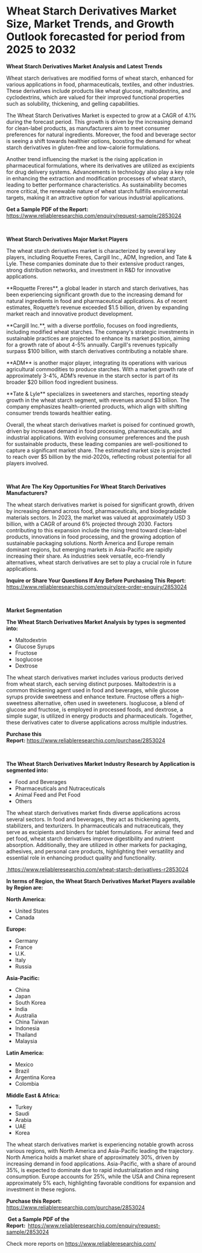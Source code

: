 <p><h1>Wheat Starch Derivatives Market Size, Market Trends, and Growth Outlook forecasted for period from 2025 to 2032</h1></p><p><strong>Wheat Starch Derivatives Market Analysis and Latest Trends</strong></p>
<p><p>Wheat starch derivatives are modified forms of wheat starch, enhanced for various applications in food, pharmaceuticals, textiles, and other industries. These derivatives include products like wheat glucose, maltodextrins, and cyclodextrins, which are valued for their improved functional properties such as solubility, thickening, and gelling capabilities.</p><p>The Wheat Starch Derivatives Market is expected to grow at a CAGR of 4.1% during the forecast period. This growth is driven by the increasing demand for clean-label products, as manufacturers aim to meet consumer preferences for natural ingredients. Moreover, the food and beverage sector is seeing a shift towards healthier options, boosting the demand for wheat starch derivatives in gluten-free and low-calorie formulations.</p><p>Another trend influencing the market is the rising application in pharmaceutical formulations, where its derivatives are utilized as excipients for drug delivery systems. Advancements in technology also play a key role in enhancing the extraction and modification processes of wheat starch, leading to better performance characteristics. As sustainability becomes more critical, the renewable nature of wheat starch fullfills environmental targets, making it an attractive option for various industrial applications.</p></p>
<p><strong>Get a Sample PDF of the Report:&nbsp;</strong> <a href="https://www.reliableresearchiq.com/enquiry/request-sample/2853024?utm_campaign=1743&utm_medium=2&utm_source=Github&utm_content=ia&utm_term=11032025&utm_id=wheat-starch-derivatives">https://www.reliableresearchiq.com/enquiry/request-sample/2853024</a></p>
<p>&nbsp;</p>
<p><strong>Wheat Starch Derivatives Major Market Players</strong></p>
<p><p>The wheat starch derivatives market is characterized by several key players, including Roquette Freres, Cargill Inc., ADM, Ingredion, and Tate & Lyle. These companies dominate due to their extensive product ranges, strong distribution networks, and investment in R&D for innovative applications.</p><p>**Roquette Freres**, a global leader in starch and starch derivatives, has been experiencing significant growth due to the increasing demand for natural ingredients in food and pharmaceutical applications. As of recent estimates, Roquette’s revenue exceeded $1.5 billion, driven by expanding market reach and innovative product development.</p><p>**Cargill Inc.**, with a diverse portfolio, focuses on food ingredients, including modified wheat starches. The company's strategic investments in sustainable practices are projected to enhance its market position, aiming for a growth rate of about 4-5% annually. Cargill's revenues typically surpass $100 billion, with starch derivatives contributing a notable share.</p><p>**ADM** is another major player, integrating its operations with various agricultural commodities to produce starches. With a market growth rate of approximately 3-4%, ADM’s revenue in the starch sector is part of its broader $20 billion food ingredient business.</p><p>**Tate & Lyle** specializes in sweeteners and starches, reporting steady growth in the wheat starch segment, with revenues around $3 billion. The company emphasizes health-oriented products, which align with shifting consumer trends towards healthier eating.</p><p>Overall, the wheat starch derivatives market is poised for continued growth, driven by increased demand in food processing, pharmaceuticals, and industrial applications. With evolving consumer preferences and the push for sustainable products, these leading companies are well-positioned to capture a significant market share. The estimated market size is projected to reach over $5 billion by the mid-2020s, reflecting robust potential for all players involved.</p></p>
<p>&nbsp;</p>
<p><strong>What Are The Key Opportunities For Wheat Starch Derivatives Manufacturers?</strong></p>
<p><p>The wheat starch derivatives market is poised for significant growth, driven by increasing demand across food, pharmaceuticals, and biodegradable materials sectors. In 2023, the market was valued at approximately USD 3 billion, with a CAGR of around 6% projected through 2030. Factors contributing to this expansion include the rising trend toward clean-label products, innovations in food processing, and the growing adoption of sustainable packaging solutions. North America and Europe remain dominant regions, but emerging markets in Asia-Pacific are rapidly increasing their share. As industries seek versatile, eco-friendly alternatives, wheat starch derivatives are set to play a crucial role in future applications.</p></p>
<p><strong>Inquire or Share Your Questions If Any Before Purchasing This Report:</strong> <a href="https://www.reliableresearchiq.com/enquiry/pre-order-enquiry/2853024?utm_campaign=1743&utm_medium=2&utm_source=Github&utm_content=ia&utm_term=11032025&utm_id=wheat-starch-derivatives">https://www.reliableresearchiq.com/enquiry/pre-order-enquiry/2853024</a></p>
<p>&nbsp;</p>
<p><strong>Market Segmentation</strong></p>
<p><strong>The Wheat Starch Derivatives Market Analysis by types is segmented into:</strong></p>
<p><ul><li>Maltodextrin</li><li>Glucose Syrups</li><li>Fructose</li><li>Isoglucose</li><li>Dextrose</li></ul></p>
<p><p>The wheat starch derivatives market includes various products derived from wheat starch, each serving distinct purposes. Maltodextrin is a common thickening agent used in food and beverages, while glucose syrups provide sweetness and enhance texture. Fructose offers a high-sweetness alternative, often used in sweeteners. Isoglucose, a blend of glucose and fructose, is employed in processed foods, and dextrose, a simple sugar, is utilized in energy products and pharmaceuticals. Together, these derivatives cater to diverse applications across multiple industries.</p></p>
<p><strong>Purchase this Report:&nbsp;</strong><a href="https://www.reliableresearchiq.com/purchase/2853024?utm_campaign=1743&utm_medium=2&utm_source=Github&utm_content=ia&utm_term=11032025&utm_id=wheat-starch-derivatives">https://www.reliableresearchiq.com/purchase/2853024</a></p>
<p>&nbsp;</p>
<p><strong>The Wheat Starch Derivatives Market Industry Research by Application is segmented into:</strong></p>
<p><ul><li>Food and Beverages</li><li>Pharmaceuticals and Nutraceuticals</li><li>Animal Feed and Pet Food</li><li>Others</li></ul></p>
<p><p>The wheat starch derivatives market finds diverse applications across several sectors. In food and beverages, they act as thickening agents, stabilizers, and texturizers. In pharmaceuticals and nutraceuticals, they serve as excipients and binders for tablet formulations. For animal feed and pet food, wheat starch derivatives improve digestibility and nutrient absorption. Additionally, they are utilized in other markets for packaging, adhesives, and personal care products, highlighting their versatility and essential role in enhancing product quality and functionality.</p></p>
<p><a href="https://www.reliableresearchiq.com/wheat-starch-derivatives-r2853024?utm_campaign=1743&utm_medium=2&utm_source=Github&utm_content=ia&utm_term=11032025&utm_id=wheat-starch-derivatives">&nbsp;https://www.reliableresearchiq.com/wheat-starch-derivatives-r2853024</a></p>
<p><strong>In terms of Region, the Wheat Starch Derivatives Market Players available by Region are:</strong></p>
<p>
    <p> <strong> North America: </strong>
        <ul>
            <li>United States</li>
            <li>Canada</li>
        </ul>
        </p> 
    <p> <strong> Europe: </strong>
        <ul>
            <li>Germany</li>
            <li>France</li>
            <li>U.K.</li>
            <li>Italy</li>
            <li>Russia</li>
        </ul>
        </p> 
    <p> <strong> Asia-Pacific: </strong>
        <ul>
            <li>China</li>
            <li>Japan</li>
            <li>South Korea</li>
            <li>India</li>
            <li>Australia</li>
            <li>China Taiwan</li>
            <li>Indonesia</li>
            <li>Thailand</li>
            <li>Malaysia</li>
        </ul>
        </p> 
    <p> <strong> Latin America: </strong>
        <ul>
            <li>Mexico</li>
            <li>Brazil</li>
            <li>Argentina Korea</li>
            <li>Colombia</li>
        </ul>
        </p> 
    <p> <strong> Middle East & Africa: </strong>
        <ul>
            <li>Turkey</li>
            <li>Saudi</li>
            <li>Arabia</li>
            <li>UAE</li>
            <li>Korea</li>
        </ul>
    </p>
    </p>
<p><p>The wheat starch derivatives market is experiencing notable growth across various regions, with North America and Asia-Pacific leading the trajectory. North America holds a market share of approximately 30%, driven by increasing demand in food applications. Asia-Pacific, with a share of around 35%, is expected to dominate due to rapid industrialization and rising consumption. Europe accounts for 25%, while the USA and China represent approximately 5% each, highlighting favorable conditions for expansion and investment in these regions.</p></p>
<p><strong>Purchase this Report: </strong><a href="https://www.reliableresearchiq.com/purchase/2853024?utm_campaign=1743&utm_medium=2&utm_source=Github&utm_content=ia&utm_term=11032025&utm_id=wheat-starch-derivatives">https://www.reliableresearchiq.com/purchase/2853024</a></p>
<p>&nbsp;<strong>Get a Sample PDF of the Report:&nbsp;&nbsp;</strong><a href="https://www.reliableresearchiq.com/enquiry/request-sample/2853024?utm_campaign=1743&utm_medium=2&utm_source=Github&utm_content=ia&utm_term=11032025&utm_id=wheat-starch-derivatives">https://www.reliableresearchiq.com/enquiry/request-sample/2853024</a></p>
<p><strong></strong></p>
<p>Check more reports on <a href="https://www.reliableresearchiq.com/?utm_campaign=1743&utm_medium=2&utm_source=Github&utm_content=ia&utm_term=11032025&utm_id=wheat-starch-derivatives">https://www.reliableresearchiq.com/</a></p>
